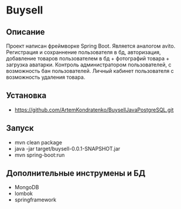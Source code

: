 # Buysell

## Описание
Проект написан фреймворке Spring Boot. Является аналогом avito.
Регистрация и сохраннение пользователя в бд, авторизация, добавление товаров пользователем в бд + фотографий товара + загрузка аватарки. Контроль администратором пользователей, с возможность бан пользователей. Личный кабинет пользователя с возможность удаления товара.

## Установка
- https://github.com/ArtemKondratenko/BuysellJavaPostgreSQL.git

## Запуск
- mvn clean package
- java -jar target/buysell-0.0.1-SNAPSHOT.jar
- mvn spring-boot:run

## Дополнительные инструмены и БД
- MongoDB
- lombok
- springframework
